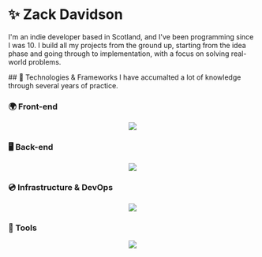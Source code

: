 # ✨ Zack Davidson

I'm an indie developer based in Scotland, and I've been programming since I was 10. I build all my projects from the ground up, starting from the idea phase and going through to implementation, with a focus on solving real-world problems.

## 📱 Technologies & Frameworks
I have accumalted a lot of knowledge through several years of practice. 

### 🌍 Front-end
<p align="center">
  <a href="https://skillicons.dev">
    <img src="https://skillicons.dev/icons?i=angular,ts,react,tailwind,sass,flutter" />
  </a>
</p>

### 🖥️ Back-end
<p align="center">
  <a href="https://skillicons.dev">
    <img src="https://skillicons.dev/icons?i=java,kotlin,cs,dotnet,spring,mysql,postgres,redis" />
  </a>
</p>

### 💿 Infrastructure & DevOps
<p align="center">
  <a href="https://skillicons.dev">
    <img src="https://skillicons.dev/icons?i=azure,aws,nginx,docker" />
  </a>
</p>


### 🧰 Tools
<p align="center">
  <a href="https://skillicons.dev">
    <img src="https://skillicons.dev/icons?i=webstorm,idea,obsidian" />
  </a>
</p>


<!--
**zackdavidson/zackdavidson** is a ✨ _special_ ✨ repository because its `README.md` (this file) appears on your GitHub profile.

Here are some ideas to get you started:

- 🔭 I’m currently working on ...
- 🌱 I’m currently learning ...
- 👯 I’m looking to collaborate on ...
- 🤔 I’m looking for help with ...
- 💬 Ask me about ...
- 📫 How to reach me: ...
- 😄 Pronouns: ...
- ⚡ Fun fact: ...
-->
